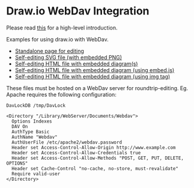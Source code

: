 # Draw.io WebDav Integration

Please read <a href="https://github.com/jgraph/drawio-html5" target="_blank">this</a> for a high-level introduction.

Examples for using draw.io with WebDav.

* <a href="http://jgraph.github.io/drawio-webdav/edit-diagram.html" target="_blank">Standalone page for editing</a>
* <a href="http://jgraph.github.io/drawio-webdav/self-editing.svg" target="_blank">Self-editing SVG file (with embedded PNG)</a>
* <a href="http://jgraph.github.io/drawio-webdav/self-editing.html" target="_blank"> Self-editing HTML file with embedded diagram(s)</a>
* <a href="http://jgraph.github.io/drawio-webdav/self-editing-embed.html" target="_blank"> Self-editing HTML file with embedded diagram (using embed.js)</a>
* <a href="http://jgraph.github.io/drawio-webdav/self-editing-image.html" target="_blank"> Self-editing HTML file with embedded diagram (using img tag)</a>

These files must be hosted on a WebDav server for roundtrip-editing. Eg. Apache requires the following configuration:

```
DavLockDB /tmp/DavLock
	
<Directory "/Library/WebServer/Documents/Webdav">
  Options Indexes
  DAV On
  AuthType Basic
  AuthName "Webdav"
  AuthUserFile /etc/apache2/webdav.password
  Header set Access-Control-Allow-Origin http://www.example.com
  Header set Access-Control-Allow-Credentials true
  Header set Access-Control-Allow-Methods "POST, GET, PUT, DELETE, OPTIONS"
  Header set Cache-Control "no-cache, no-store, must-revalidate"
  Require valid-user
</Directory>
```
